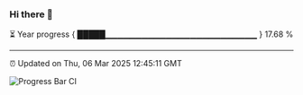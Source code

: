 ### Hi there 👋

⏳ Year progress { █████▁▁▁▁▁▁▁▁▁▁▁▁▁▁▁▁▁▁▁▁▁▁▁▁▁ } 17.68 %

---

⏰ Updated on Thu, 06 Mar 2025 12:45:11 GMT

![Progress Bar CI](https://github.com/ZhaoGui/ZhaoGui/workflows/Progress%20Bar%20CI/badge.svg)
